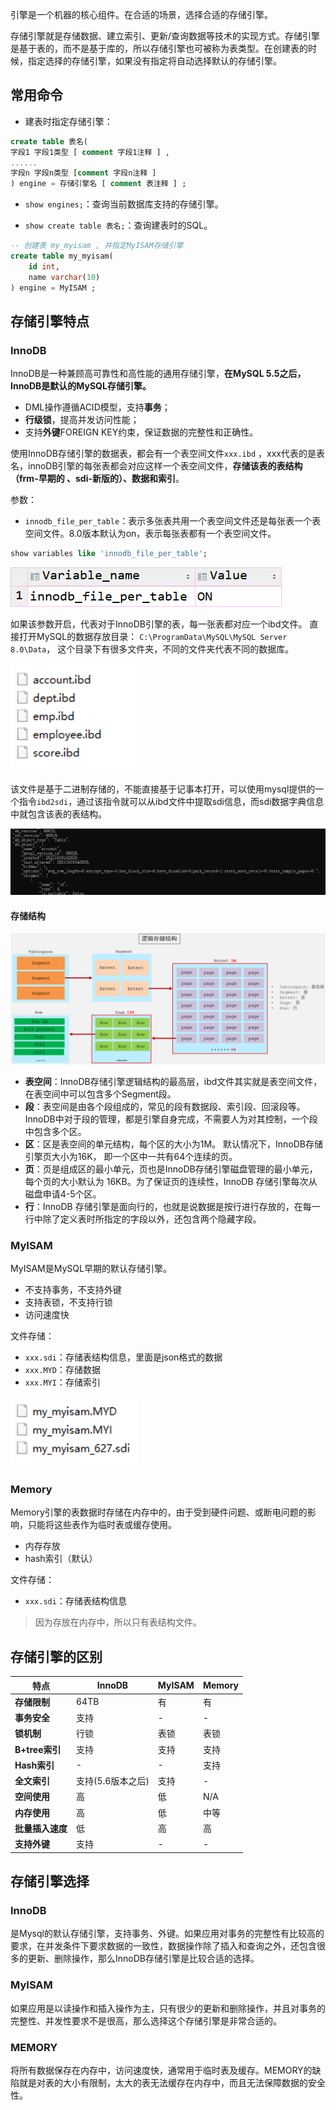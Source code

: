 引擎是一个机器的核心组件。在合适的场景，选择合适的存储引擎。

存储引擎就是存储数据、建立索引、更新/查询数据等技术的实现方式。存储引擎是基于表的，而不是基于库的，所以存储引擎也可被称为表类型。在创建表的时候，指定选择的存储引擎，如果没有指定将自动选择默认的存储引擎。



## 常用命令

* 建表时指定存储引擎：

```sql
create table 表名(
字段1 字段1类型 [ comment 字段1注释 ] ,
......
字段n 字段n类型 [comment 字段n注释 ]
) engine = 存储引擎名 [ comment 表注释 ] ;
```

* `show engines;`：查询当前数据库支持的存储引擎。

* `show create table 表名;`：查询建表时的SQL。



```sql
-- 创建表 my_myisam , 并指定MyISAM存储引擎
create table my_myisam( 
    id int, 
    name varchar(10) 
) engine = MyISAM ;
```


## 存储引擎特点

### InnoDB

InnoDB是一种兼顾高可靠性和高性能的通用存储引擎，**在MySQL 5.5之后，InnoDB是默认的MySQL存储引擎。**

* DML操作遵循ACID模型，支持**事务**；
* **行级锁**，提高并发访问性能；
* 支持**外键**FOREIGN KEY约束，保证数据的完整性和正确性。



使用InnoDB存储引擎的数据表，都会有一个表空间文件`xxx.ibd` ，xxx代表的是表名，innoDB引擎的每张表都会对应这样一个表空间文件，**存储该表的表结构（frm-早期的 、sdi-新版的）、数据和索引**。

参数：

* `innodb_file_per_table`：表示多张表共用一个表空间文件还是每张表一个表空间文件。8.0版本默认为on，表示每张表都有一个表空间文件。

```sql
show variables like 'innodb_file_per_table';
```
![](assets/MySQL存储引擎/01fed7467711817448cff7ca3ca1de61_MD5.png)


如果该参数开启，代表对于InnoDB引擎的表，每一张表都对应一个ibd文件。 直接打开MySQL的数据存放目录： `C:\ProgramData\MySQL\MySQL Server 8.0\Data`， 这个目录下有很多文件夹，不同的文件夹代表不同的数据库。

![](assets/MySQL存储引擎/6d8dd7c03e209a7df768cc9fdf5975fd_MD5.png)


该文件是基于二进制存储的，不能直接基于记事本打开，可以使用mysql提供的一个指令`ibd2sdi`，通过该指令就可以从ibd文件中提取sdi信息，而sdi数据字典信息中就包含该表的表结构。

![](assets/MySQL存储引擎/02526a3f68d5b6adc2da40df4eebc972_MD5.png)




#### 存储结构

![](assets/MySQL存储引擎/83e1095c9d987cac8ca5ffc35320598b_MD5.png)


* **表空间**：InnoDB存储引擎逻辑结构的最高层，ibd文件其实就是表空间文件，在表空间中可以包含多个Segment段。
* **段**：表空间是由各个段组成的，常见的段有数据段、索引段、回滚段等。InnoDB中对于段的管理，都是引擎自身完成，不需要人为对其控制，一个段中包含多个区。
* **区**：区是表空间的单元结构，每个区的大小为1M。 默认情况下，InnoDB存储引擎页大小为16K， 即一个区中一共有64个连续的页。
* **页**：页是组成区的最小单元，页也是InnoDB存储引擎磁盘管理的最小单元，每个页的大小默认为 16KB。为了保证页的连续性，InnoDB 存储引擎每次从磁盘申请4-5个区。
* **行**：InnoDB 存储引擎是面向行的，也就是说数据是按行进行存放的，在每一行中除了定义表时所指定的字段以外，还包含两个隐藏字段。



### MyISAM

MyISAM是MySQL早期的默认存储引擎。

* 不支持事务，不支持外键
* 支持表锁，不支持行锁
* 访问速度快



文件存储：

* `xxx.sdi`：存储表结构信息，里面是json格式的数据
* `xxx.MYD`：存储数据
* `xxx.MYI`：存储索引

![](assets/MySQL存储引擎/45732313800a24f34d004ec6ed4b2937_MD5.png)


### Memory

Memory引擎的表数据时存储在内存中的，由于受到硬件问题、或断电问题的影响，只能将这些表作为临时表或缓存使用。

* 内存存放
* hash索引（默认）



文件存储：

* `xxx.sdi`：存储表结构信息

> 因为存放在内存中，所以只有表结构文件。



## 存储引擎的区别

| **特点**         | **InnoDB**        | **MyISAM** | **Memory** |
| ---------------- | ----------------- | ---------- | ---------- |
| **存储限制**     | 64TB              | 有         | 有         |
| **事务安全**     | 支持              | \-         | \-         |
| **锁机制**       | 行锁              | 表锁       | 表锁       |
| **B+tree索引**   | 支持              | 支持       | 支持       |
| **Hash索引**     | \-                | \-         | 支持       |
| **全文索引**     | 支持(5.6版本之后) | 支持       | \-         |
| **空间使用**     | 高                | 低         | N/A        |
| **内存使用**     | 高                | 低         | 中等       |
| **批量插入速度** | 低                | 高         | 高         |
| **支持外键**     | 支持              | \-         | \-         |



## 存储引擎选择

### InnoDB

是Mysql的默认存储引擎，支持事务、外键。如果应用对事务的完整性有比较高的要求，在并发条件下要求数据的一致性，数据操作除了插入和查询之外，还包含很多的更新、删除操作，那么InnoDB存储引擎是比较合适的选择。



### MyISAM

如果应用是以读操作和插入操作为主，只有很少的更新和删除操作，并且对事务的完整性、并发性要求不是很高，那么选择这个存储引擎是非常合适的。



### MEMORY

将所有数据保存在内存中，访问速度快，通常用于临时表及缓存。MEMORY的缺陷就是对表的大小有限制，太大的表无法缓存在内存中，而且无法保障数据的安全性。

